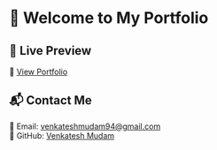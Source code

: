 # 🌟 Welcome to My Portfolio   

## 🚀 Live Preview  
🔗 [View Portfolio](https://venkuu09.github.io/Portfolio/)    

## 📬 Contact Me  
📧 Email: [venkateshmudam94@gmail.com](mailto:your-email@example.com)  
🐙 GitHub: [Venkatesh Mudam](https://github.com/venkuu09)  
